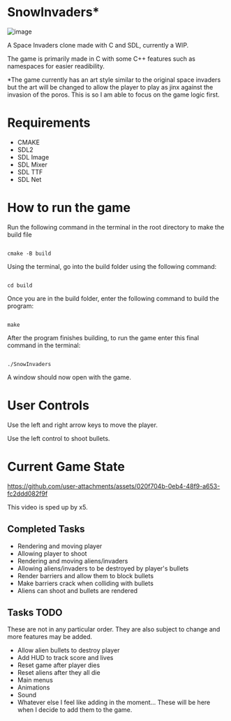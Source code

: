 # SnowInvaders*
![image](https://github.com/user-attachments/assets/626187ba-1c67-4d4b-a9ee-ca55f56fdb1c)

<p>A Space Invaders clone made with C and SDL, currently a WIP.</p>
<p>The game is primarily made in C with some C++ features such as namespaces for easier readibility.</p>
<p>*The game currently has an art style similar to the original space invaders but the art will be changed to allow the player to play as jinx against the invasion of the poros. This is so I am able to focus on the game logic first.</p>
<h1>Requirements</h1>
<ul>
  <li>CMAKE</li>
  <li>SDL2</li>
  <li>SDL Image</li>
  <li>SDL Mixer</li>
  <li>SDL TTF</li>
  <li>SDL Net</li>
</ul>
<h1>How to run the game</h1>
<bold>Run the following command in the terminal in the root directory to make the build file</bold>

```

cmake -B build

```

<bold>Using the terminal, go into the build folder using the following command:</bold>

```

cd build

```

<bold>Once you are in the build folder, enter the following command to build the program:</bold>

```

make

```

<bold>After the program finishes building, to run the game enter this final command in the terminal:</bold>

```

./SnowInvaders

```

<p>A window should now open with the game.</p>

<h1>User Controls</h1>
<p>Use the left and right arrow keys to move the player.</p>
<p>Use the left control to shoot bullets.</p>
<h1>Current Game State</h1>

https://github.com/user-attachments/assets/020f704b-0eb4-48f9-a653-fc2ddd082f9f

<p>This video is sped up by x5.</p>
<h2>Completed Tasks</h2>
<ul>
  <li>Rendering and moving player</li>
  <li>Allowing player to shoot</li>
  <li>Rendering and moving aliens/invaders</li>
  <li>Allowing aliens/invaders to be destroyed by player's bullets</li>
  <li>Render barriers and allow them to block bullets</li>
  <li>Make barriers crack when colliding with bullets</li>
  <li>Aliens can shoot and bullets are rendered</li>
</ul>
<h2>Tasks TODO</h2>
<p>These are not in any particular order. They are also subject to change and more features may be added.</p>
<ul>
  <li>Allow alien bullets to destroy player</li>
  <li>Add HUD to track score and lives</li>
  <li>Reset game after player dies</li>
  <li>Reset aliens after they all die</li>
  <li>Main menus</li>
  <li>Animations</li>
  <li>Sound</li>
  <li>Whatever else I feel like adding in the moment... These will be here when I decide to add them to the game.</li>
</ul>
